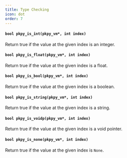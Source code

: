 ```yaml
---
title: Type Checking
icon: dot
order: 7
---
```


#### `bool pkpy_is_int(pkpy_vm*, int index)`

Return true if the value at the given index is an integer.

#### `bool pkpy_is_float(pkpy_vm*, int index)`

Return true if the value at the given index is a float.

#### `bool pkpy_is_bool(pkpy_vm*, int index)`

Return true if the value at the given index is a boolean.

#### `bool pkpy_is_string(pkpy_vm*, int index)`

Return true if the value at the given index is a string.

#### `bool pkpy_is_voidp(pkpy_vm*, int index)`

Return true if the value at the given index is a void pointer.

#### `bool pkpy_is_none(pkpy_vm*, int index)`

Return true if the value at the given index is `None`.